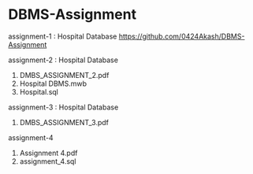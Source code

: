# DBMS-Assignment
assignment-1 : Hospital Database
https://github.com/0424Akash/DBMS-Assignment

assignment-2 : Hospital Database
1. DMBS_ASSIGNMENT_2.pdf
2. Hospital DBMS.mwb
3. Hospital.sql

assignment-3 : Hospital Database
1. DMBS_ASSIGNMENT_3.pdf

assignment-4 
1. Assignment 4.pdf
2. assignment_4.sql
